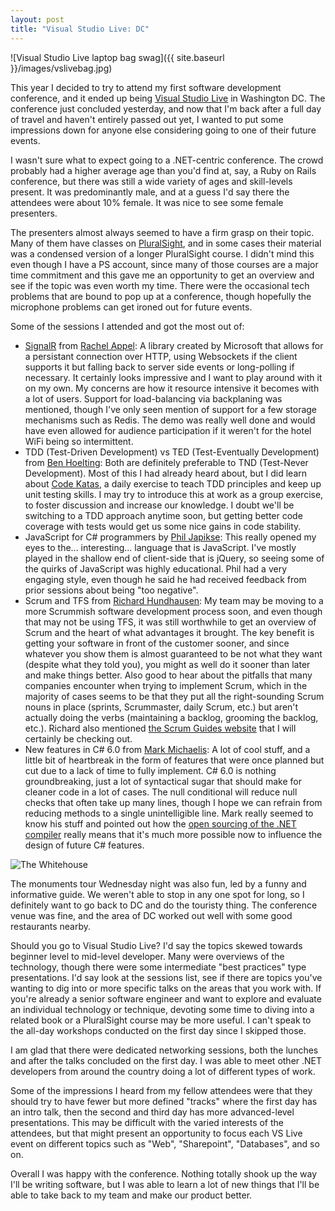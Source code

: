 ```yaml
---
layout: post
title: "Visual Studio Live: DC"
---
```


![Visual Studio Live laptop bag swag]({{ site.baseurl }}/images/vslivebag.jpg)

This year I decided to try to attend my first software development conference, and it ended up being [Visual Studio Live](http://vslive.com/) in Washington DC. The conference just concluded yesterday, and now that I'm back after a full day of travel and haven't entirely passed out yet, I wanted to put some impressions down for anyone else considering going to one of their future events.<!--more-->

I wasn't sure what to expect going to a .NET-centric conference. The crowd probably had a higher average age than you'd find at, say, a Ruby on Rails conference, but there was still a wide variety of ages and skill-levels present. It was predominantly male, and at a guess I'd say there the attendees were about 10% female. It was nice to see some female presenters.

The presenters almost always seemed to have a firm grasp on their topic. Many of them have classes on [PluralSight](http://www.pluralsight.com/), and in some cases their material was a condensed version of a longer PluralSight course. I didn't mind this even though I have a PS account, since many of those courses are a major time commitment and this gave me an opportunity to get an overview and see if the topic was even worth my time. There were the occasional tech problems that are bound to pop up at a conference, though hopefully the microphone problems can get ironed out for future events.

Some of the sessions I attended and got the most out of:

* [SignalR](http://www.asp.net/signalr) from [Rachel Appel](http://rachelappel.com/): A library created by Microsoft that allows for a persistant connection over HTTP, using Websockets if the client supports it but falling back to server side events or long-polling if necessary. It certainly looks impressive and I want to play around with it on my own. My concerns are how it resource intensive it becomes with a lot of users. Support for load-balancing via backplaning was mentioned, though I've only seen mention of support for a few storage mechanisms such as Redis. The demo was really well done and would have even allowed for audience participation if it weren't for the hotel WiFi being so intermittent.
* TDD (Test-Driven Development) vs TED (Test-Eventually Development) from [Ben Hoelting](http://www.benhblog.com/): Both are definitely preferable to TND (Test-Never Development). Most of this I had already heard about, but I did learn about [Code Katas](http://osherove.com/tdd-kata-1/), a daily exercise to teach TDD principles and keep up unit testing skills. I may try to introduce this at work as a group exercise, to foster discussion and increase our knowledge. I doubt we'll be switching to a TDD approach anytime soon, but getting better code coverage with tests would get us some nice gains in code stability.
* JavaScript for C# programmers by [Phil Japikse](http://about.me/skimedic): This really opened my eyes to the... interesting... language that is JavaScript. I've mostly played in the shallow end of client-side that is jQuery, so seeing some of the quirks of JavaScript was highly educational. Phil had a very engaging style, even though he said he had received feedback from prior sessions about being "too negative".
* Scrum and TFS from [Richard Hundhausen](https://twitter.com/rhundhausen): My team may be moving to a more Scrummish software development process soon, and even though that may not be using TFS, it was still worthwhile to get an overview of Scrum and the heart of what advantages it brought. The key benefit is getting your software in front of the customer sooner, and since whatever you show them is almost guaranteed to be not what they want (despite what they told you), you might as well do it sooner than later and make things better. Also good to hear about the pitfalls that many companies encounter when trying to implement Scrum, which in the majority of cases seems to be that they put all the right-sounding Scrum nouns in place (sprints, Scrummaster, daily Scrum, etc.) but aren't actually doing the verbs (maintaining a backlog, grooming the backlog, etc.). Richard also mentioned [the Scrum Guides website](http://www.scrumguides.org/) that I will certainly be checking out.
* New features in C# 6.0 from [Mark Michaelis](http://intellitect.com/mark-michaelis/): A lot of cool stuff, and a little bit of heartbreak in the form of features that were once planned but cut due to a lack of time to fully implement. C# 6.0 is nothing groundbreaking, just a lot of syntactical sugar that should make for cleaner code in a lot of cases. The null conditional will reduce null checks that often take up many lines, though I hope we can refrain from reducing methods to a single unintelligible line. Mark really seemed to know his stuff and pointed out how the [open sourcing of the .NET compiler](https://roslyn.codeplex.com/) really means that it's much more possible now to influence the design of future C# features.

![The Whitehouse](http://stuff.faaberg.org/images/whitehouse.jpg)

The monuments tour Wednesday night was also fun, led by a funny and informative guide. We weren't able to stop in any one spot for long, so I definitely want to go back to DC and do the touristy thing. The conference venue was fine, and the area of DC worked out well with some good restaurants nearby.

Should you go to Visual Studio Live? I'd say the topics skewed towards beginner level to mid-level developer. Many were overviews of the technology, though there were some intermediate "best practices" type presentations. I'd say look at the sessions list, see if there are topics you've wanting to dig into or more specific talks on the areas that you work with. If you're already a senior software engineer and want to explore and evaluate an individual technology or technique, devoting some time to diving into a related book or a PluralSight course may be more useful. I can't speak to the all-day workshops conducted on the first day since I skipped those.

I am glad that there were dedicated networking sessions, both the lunches and after the talks concluded on the first day. I was able to meet other .NET developers from around the country doing a lot of different types of work.

Some of the impressions I heard from my fellow attendees were that they should try to have fewer but more defined "tracks" where the first day has an intro talk, then the second and third day has more advanced-level presentations. This may be difficult with the varied interests of the attendees, but that might present an opportunity to focus each VS Live event on different topics such as "Web", "Sharepoint", "Databases", and so on.

Overall I was happy with the conference. Nothing totally shook up the way I'll be writing software, but I was able to learn a lot of new things that I'll be able to take back to my team and make our product better.
